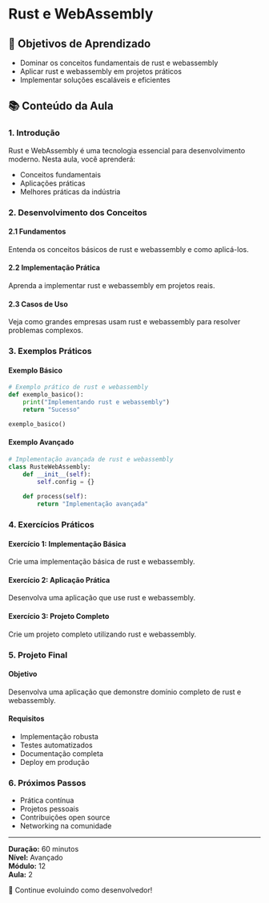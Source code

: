 # Rust e WebAssembly

## 🎯 Objetivos de Aprendizado
- Dominar os conceitos fundamentais de rust e webassembly
- Aplicar rust e webassembly em projetos práticos
- Implementar soluções escaláveis e eficientes

## 📚 Conteúdo da Aula

### 1. Introdução
Rust e WebAssembly é uma tecnologia essencial para desenvolvimento moderno. Nesta aula, você aprenderá:

- Conceitos fundamentais
- Aplicações práticas
- Melhores práticas da indústria

### 2. Desenvolvimento dos Conceitos

#### 2.1 Fundamentos
Entenda os conceitos básicos de rust e webassembly e como aplicá-los.

#### 2.2 Implementação Prática
Aprenda a implementar rust e webassembly em projetos reais.

#### 2.3 Casos de Uso
Veja como grandes empresas usam rust e webassembly para resolver problemas complexos.

### 3. Exemplos Práticos

#### Exemplo Básico
```python
# Exemplo prático de rust e webassembly
def exemplo_basico():
    print("Implementando rust e webassembly")
    return "Sucesso"

exemplo_basico()
```

#### Exemplo Avançado
```python
# Implementação avançada de rust e webassembly
class RusteWebAssembly:
    def __init__(self):
        self.config = {}
    
    def process(self):
        return "Implementação avançada"
```

### 4. Exercícios Práticos

#### Exercício 1: Implementação Básica
Crie uma implementação básica de rust e webassembly.

#### Exercício 2: Aplicação Prática
Desenvolva uma aplicação que use rust e webassembly.

#### Exercício 3: Projeto Completo
Crie um projeto completo utilizando rust e webassembly.

### 5. Projeto Final

#### Objetivo
Desenvolva uma aplicação que demonstre domínio completo de rust e webassembly.

#### Requisitos
- Implementação robusta
- Testes automatizados
- Documentação completa
- Deploy em produção

### 6. Próximos Passos

- Prática contínua
- Projetos pessoais
- Contribuições open source
- Networking na comunidade

---

**Duração:** 60 minutos  
**Nível:** Avançado  
**Módulo:** 12  
**Aula:** 2  

🎉 Continue evoluindo como desenvolvedor!
